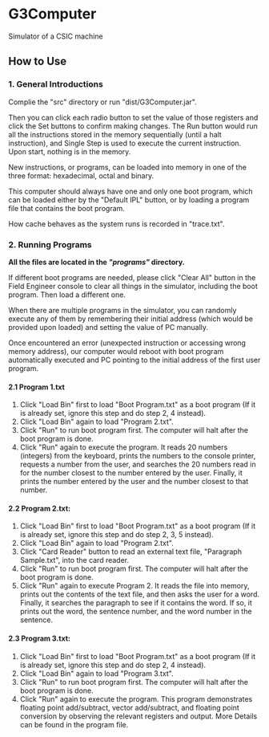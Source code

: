 # G3Computer
Simulator of a CSIC machine

## How to Use

### 1. General Introductions  

Complie the "src" directory or run "dist/G3Computer.jar".

Then you can click each radio button to set the value of those registers and click the Set buttons to confirm making changes. The Run button would run all the instructions stored in the memory sequentially (until a halt instruction), and Single Step is used to execute the current instruction. Upon start, nothing is in the memory.

New instructions, or programs, can be loaded into memory in one of the three format: hexadecimal, octal and binary.

This computer should always have one and only one boot program, which can be loaded either by the "Default IPL" button, or by loading a program file that contains the boot program.

How cache behaves as the system runs is recorded in "trace.txt".

### 2. Running Programs  

**All the files are located in the _"programs"_ directory.**

If different boot programs are needed, please click "Clear All" button in the Field Engineer console to clear all things in the simulator, including the boot program. Then load a different one.

When there are multiple programs in the simulator, you can randomly execute any of them by remembering their initial address (which would be provided upon loaded) and setting the value of PC manually.

Once encountered an error (unexpected instruction or accessing wrong memory address), our computer would reboot with boot program automatically executed and PC pointing to the initial address of the first user program.

#### 2.1 Program 1.txt  

1) Click "Load Bin" first to load "Boot Program.txt" as a boot program (If it is already set, ignore this step and do step 2, 4 instead).  
2) Click "Load Bin" again to load "Program 2.txt".  
3) Click "Run" to run boot program first. The computer will halt after the boot program is done.  
4) Click "Run" again to execute the program. It reads 20 numbers (integers) from the keyboard, prints the numbers to the console printer, requests a number from the user, and searches the 20 numbers read in for the number closest to the number entered by the user. Finally, it prints the number entered by the user and the number closest to that number.

#### 2.2 Program 2.txt:  

1) Click "Load Bin" first to load "Boot Program.txt" as a boot program (If it is already set, ignore this step and do step 2, 3, 5 instead).  
2) Click "Load Bin" again to load "Program 2.txt".  
3) Click "Card Reader" button to read an external text file, "Paragraph Sample.txt", into the card reader.  
4) Click "Run" to run boot program first. The computer will halt after the boot program is done.  
5) Click "Run" again to execute Program 2. It reads the file into memory, prints out the contents of the text file, and then asks the user for a word. Finally, it searches the paragraph to see if it contains the word. If so, it prints out the word, the sentence number, and the word number in the sentence.

#### 2.3 Program 3.txt:  

1) Click "Load Bin" first to load "Boot Program.txt" as a boot program (If it is already set, ignore this step and do step 2, 4 instead).  
2) Click "Load Bin" again to load "Program 3.txt".  
3) Click "Run" to run boot program first. The computer will halt after the boot program is done.  
4) Click "Run" again to execute the program. This program demonstrates floating point add/subtract, vector add/subtract, and floating point conversion by observing the relevant registers and output. More Details can be found in the program file.
